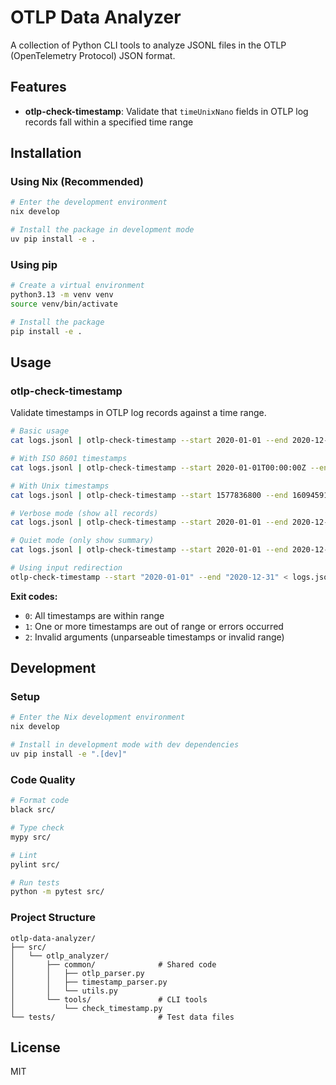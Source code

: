 # OTLP Data Analyzer

A collection of Python CLI tools to analyze JSONL files in the OTLP (OpenTelemetry Protocol) JSON format.

## Features

- **otlp-check-timestamp**: Validate that `timeUnixNano` fields in OTLP log records fall within a specified time range

## Installation

### Using Nix (Recommended)

```bash
# Enter the development environment
nix develop

# Install the package in development mode
uv pip install -e .
```

### Using pip

```bash
# Create a virtual environment
python3.13 -m venv venv
source venv/bin/activate

# Install the package
pip install -e .
```

## Usage

### otlp-check-timestamp

Validate timestamps in OTLP log records against a time range.

```bash
# Basic usage
cat logs.jsonl | otlp-check-timestamp --start 2020-01-01 --end 2020-12-31

# With ISO 8601 timestamps
cat logs.jsonl | otlp-check-timestamp --start 2020-01-01T00:00:00Z --end 2020-12-31T23:59:59Z

# With Unix timestamps
cat logs.jsonl | otlp-check-timestamp --start 1577836800 --end 1609459199

# Verbose mode (show all records)
cat logs.jsonl | otlp-check-timestamp --start 2020-01-01 --end 2020-12-31 --verbose

# Quiet mode (only show summary)
cat logs.jsonl | otlp-check-timestamp --start 2020-01-01 --end 2020-12-31 --quiet

# Using input redirection
otlp-check-timestamp --start "2020-01-01" --end "2020-12-31" < logs.jsonl
```

**Exit codes:**

- `0`: All timestamps are within range
- `1`: One or more timestamps are out of range or errors occurred
- `2`: Invalid arguments (unparseable timestamps or invalid range)

## Development

### Setup

```bash
# Enter the Nix development environment
nix develop

# Install in development mode with dev dependencies
uv pip install -e ".[dev]"
```

### Code Quality

```bash
# Format code
black src/

# Type check
mypy src/

# Lint
pylint src/

# Run tests
python -m pytest src/
```

### Project Structure

```
otlp-data-analyzer/
├── src/
│   └── otlp_analyzer/
│       ├── common/              # Shared code
│       │   ├── otlp_parser.py
│       │   ├── timestamp_parser.py
│       │   └── utils.py
│       └── tools/               # CLI tools
│           └── check_timestamp.py
└── tests/                       # Test data files
```

## License

MIT

